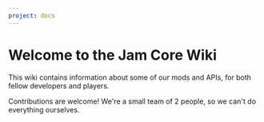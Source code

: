```yaml
---
project: docs
---
```


# Welcome to the Jam Core Wiki

This wiki contains information about some of our mods and APIs, for both fellow developers and players.

Contributions are welcome! We're a small team of 2 people, so we can't do everything ourselves.
